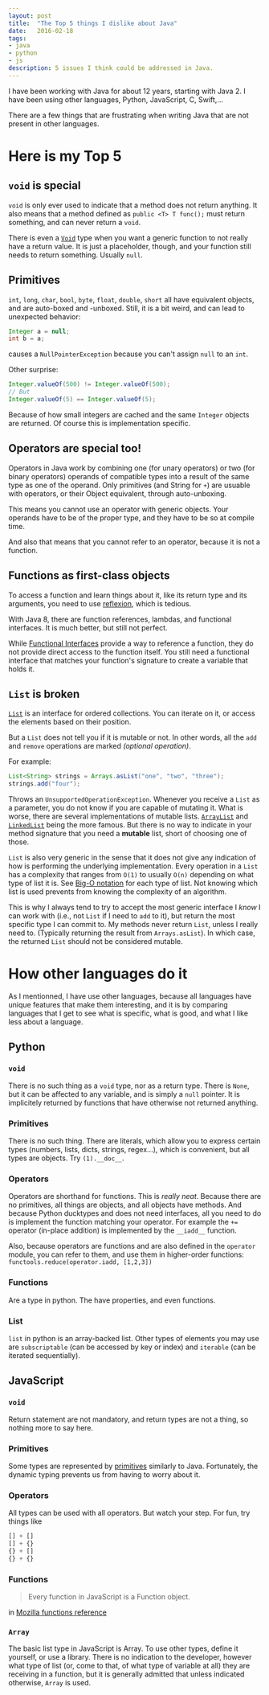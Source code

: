 ```yaml
---
layout: post
title:  "The Top 5 things I dislike about Java"
date:   2016-02-18
tags:
- java
- python
- js
description: 5 issues I think could be addressed in Java.
---
```


I have been working with Java for about 12 years, starting with Java 2. I have been using other languages, Python, JavaScript, C, Swift,...

There are a few things that are frustrating when writing Java that are not present in other languages.

# Here is my Top 5

## `void` is special

`void` is only ever used to indicate that a method does not return anything. It also means that a method defined as `public <T> T func();` must return something, and can never return a `void`.

There is even a [`Void`](https://developer.android.com/reference/java/lang/Void.html) type when you want a generic function to not really have a return value. It is just a placeholder, though, and your function still needs to return something. Usually `null`.

## Primitives

`int`, `long`, `char`, `bool`, `byte`, `float`, `double`, `short` all have equivalent objects, and are auto-boxed and -unboxed. Still, it is a bit weird, and can lead to unexpected behavior:

```java
Integer a = null;
int b = a;
```

causes a `NullPointerException` because you can't assign `null` to an `int`.

Other surprise:

```java
Integer.valueOf(500) != Integer.valueOf(500);
// But
Integer.valueOf(5) == Integer.valueOf(5);
```

Because of how small integers are cached and the same `Integer` objects are returned. Of course this is implementation specific.

## Operators are special too!

Operators in Java work by combining one (for unary operators) or two (for binary operators) operands of compatible types into a result of the same type as one of the operand. Only primitives (and String for `+`) are usuable with operators, or their Object equivalent, through auto-unboxing.

This means you cannot use an operator with generic objects. Your operands have to be of the proper type, and they have to be so at compile time.

And also that means that you cannot refer to an operator, because it is not a function.

## Functions as first-class objects

To access a function and learn things about it, like its return type and its arguments, you need to use [reflexion](https://docs.oracle.com/javase/tutorial/reflect/), which is tedious.

With Java 8, there are function references, lambdas, and functional interfaces. It is much better, but still not perfect.

While [Functional Interfaces](https://docs.oracle.com/javase/8/docs/api/java/util/function/package-summary.html) provide a way to reference a function, they do not provide direct access to the function itself. You still need a functional interface that matches your function's signature to create a variable that holds it.

## `List` is broken

[`List`](https://docs.oracle.com/javase/8/docs/api/java/util/List.html) is an interface for ordered collections. You can iterate on it, or access the elements based on their position.

But a `List` does not tell you if it is mutable or not. In other words, all the `add` and `remove` operations are marked *(optional operation)*.

For example:
```java
List<String> strings = Arrays.asList("one", "two", "three");
strings.add("four");
```

Throws an `UnsupportedOperationException`. Whenever you receive a `List` as a parameter, you do not know if you are capable of mutating it. What is worse, there are several implementations of mutable lists. [`ArrayList`](https://docs.oracle.com/javase/8/docs/api/java/util/ArrayList.html) and [`LinkedList`](https://docs.oracle.com/javase/8/docs/api/java/util/LinkedList.html) being the more famous. But there is no way to indicate in your method signature that you need a **mutable** list, short of choosing one of those.

`List` is also very generic in the sense that it does not give any indication of how is performing the underlying implementation. Every operation in a `List` has a complexity that ranges from `O(1)` to usually `O(n)` depending on what type of list it is. See [Big-O notation](http://bigocheatsheet.com/) for each type of list. Not knowing which list is used prevents from knowing the complexity of an algorithm.

This is why I always tend to try to accept the most generic interface I *know* I can work with (i.e., not `List` if I need to `add` to it), but return the most specific type I can commit to. My methods never return `List`, unless I really need to. (Typically returning the result from `Arrays.asList`). In which case, the returned `List` should not be considered mutable.

# How other languages do it

As I mentionned, I have use other languages, because all languages have unique features that make them interesting, and it is by comparing languages that I get to see what is specific, what is good, and what I like less about a language.

## Python

### `void`

There is no such thing as a `void` type, nor as a return type. There is `None`, but it can be affected to any variable, and is simply a `null` pointer. It is implicitely returned by functions that have otherwise not returned anything.

### Primitives

There is no such thing. There are literals, which allow you to express certain types (numbers, lists, dicts, strings, regex...), which is convenient, but all types are objects. Try `(1).__doc__`.

### Operators

Operators are shorthand for functions. This is *really neat*. Because there are no primitives, all things are objects, and all objects have methods. And because Python ducktypes and does not need interfaces, all you need to do is implement the function matching your operator. For example the `+=` operator (in-place addition) is implemented by the `__iadd__` function.

Also, because operators are functions and are also defined in the `operator` module, you can refer to them, and use them in higher-order functions: `functools.reduce(operator.iadd, [1,2,3])`

### Functions

Are a type in python. The have properties, and even functions.

### List

`list` in python is an array-backed list. Other types of elements you may use are `subscriptable` (can be accessed by key or index) and `iterable` (can be iterated sequentially).

## JavaScript

### `void`

Return statement are not mandatory, and return types are not a thing, so nothing more to say here.

### Primitives

Some types are represented by [primitives](https://developer.mozilla.org/en-US/docs/Glossary/Primitive) similarly to Java. Fortunately, the dynamic typing prevents us from having to worry about it.

### Operators

All types can be used with all operators. But watch your step. For fun, try things like

```javascript
[] + []
[] + {}
{} + []
{} + {}
```

### Functions

> Every function in JavaScript is a Function object.

in [Mozilla functions reference](https://developer.mozilla.org/en-US/docs/Web/JavaScript/Reference/Functions)

### `Array`

The basic list type in JavaScript is Array. To use other types, define it yourself, or use a library. There is no indication to the developer, however what type of list (or, come to that, of what type of variable at all) they are receiving in a function, but it is generally admitted that unless indicated otherwise, `Array` is used.
